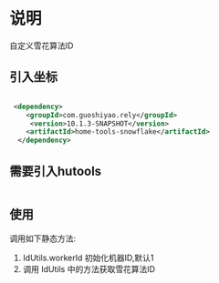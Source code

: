 # 说明

自定义雪花算法ID

## 引入坐标
```xml

 <dependency>
    <groupId>com.guoshiyao.rely</groupId>
     <version>10.1.3-SNAPSHOT</version>
    <artifactId>home-tools-snowflake</artifactId>
  </dependency>

```
     
     
     
## 需要引入hutools

```xml


```


## 使用

调用如下静态方法:

1. IdUtils.workerId 初始化机器ID,默认1
2. 调用 IdUtils 中的方法获取雪花算法ID